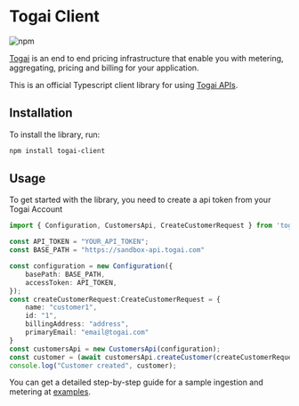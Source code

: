 # Togai Client

![npm](https://img.shields.io/npm/v/togai-client)

[Togai](https://www.togai.com/) is an end to end pricing infrastructure that enable you with metering, aggregating, pricing and billing for your application.

This is an official Typescript client library for using [Togai APIs](https://docs.togai.com/reference).

## Installation

To install the library, run:
```bash
npm install togai-client
```

## Usage

To get started with the library, you need to create a api token from your Togai Account

```typescript
import { Configuration, CustomersApi, CreateCustomerRequest } from 'togai-client';

const API_TOKEN = "YOUR_API_TOKEN";
const BASE_PATH = "https://sandbox-api.togai.com"

const configuration = new Configuration({
    basePath: BASE_PATH,
    accessToken: API_TOKEN,
});
const createCustomerRequest:CreateCustomerRequest = {
    name: "customer1",
    id: "1",
    billingAddress: "address",
    primaryEmail: "email@togai.com"
} 
const customersApi = new CustomersApi(configuration);
const customer = (await customersApi.createCustomer(createCustomerRequest)).data;
console.log("Customer created", customer);
```

You can get a detailed step-by-step guide for a sample ingestion and metering at [examples](examples).

